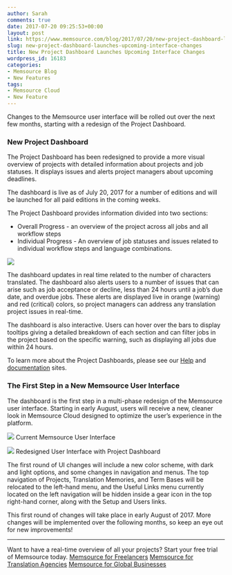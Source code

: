 ```yaml
---
author: Sarah
comments: true
date: 2017-07-20 09:25:53+00:00
layout: post
link: https://www.memsource.com/blog/2017/07/20/new-project-dashboard-launches-upcoming-interface-changes/
slug: new-project-dashboard-launches-upcoming-interface-changes
title: New Project Dashboard Launches Upcoming Interface Changes
wordpress_id: 16183
categories:
- Memsource Blog
- New Features
tags:
- Memsource Cloud
- New Feature
---
```


Changes to the Memsource user interface will be rolled out over the next few months, starting with a redesign of the Project Dashboard.
<!-- more -->


### New Project Dashboard


The Project Dashboard has been redesigned to provide a more visual overview of projects with detailed information about projects and job statuses. It displays issues and alerts project managers about upcoming deadlines.

The dashboard is live as of July 20, 2017 for a number of editions and will be launched for all paid editions in the coming weeks.

The Project Dashboard provides information divided into two sections:
- Overall Progress - an overview of the project across all jobs and all workflow steps
- Individual Progress - An overview of job statuses and issues related to individual workflow steps and language combinations.

[![](http://www.memsource.com/wp-content/uploads/2017/07/Project-Dashboards.png)](http://www.memsource.com/wp-content/uploads/2017/07/Project-Dashboards.png)

The dashboard updates in real time related to the number of characters translated. The dashboard also alerts users to a number of issues that can arise such as job acceptance or decline, less than 24 hours until a job’s due date, and overdue jobs. These alerts are displayed live in orange (warning) and red (critical) colors, so project managers can address any translation project issues in real-time.

The dashboard is also interactive. Users can hover over the bars to display tooltips giving a detailed breakdown of each section and can filter jobs in the project based on the specific warning, such as displaying all jobs due within 24 hours.

To learn more about the Project Dashboards, please see our [Help](https://help.memsource.com/hc/en-us/articles/115003483732-Understanding-Memsource-Project-Dashboards) and [documentation](https://wiki.memsource.com/wiki/Memsource_Cloud_User_Manual#Project_Dashboard) sites.


### The First Step in a New Memsource User Interface


The dashboard is the first step in a multi-phase redesign of the Memsource user interface. Starting in early August, users will receive a new, cleaner look in Memsource Cloud designed to optimize the user’s experience in the platform.

[![](http://www.memsource.com/wp-content/uploads/2017/07/Old-UI.png)](http://www.memsource.com/wp-content/uploads/2017/07/Old-UI.png)
Current Memsource User Interface

[![](http://www.memsource.com/wp-content/uploads/2017/07/New-UI-Dashboards-2.png)](http://www.memsource.com/wp-content/uploads/2017/07/New-UI-Dashboards-2.png)
Redesigned User Interface with Project Dashboard

The first round of UI changes will include a new color scheme, with dark and light options, and some changes in navigation and menus. The top navigation of Projects, Translation Memories, and Term Bases will be relocated to the left-hand menu, and the Useful Links menu currently located on the left navigation will be hidden inside a gear icon in the top right-hand corner, along with the Setup and Users links.

This first round of changes will take place in early August of 2017. More changes will be implemented over the following months, so keep an eye out for new improvements!

--------

Want to have a real-time overview of all your projects? Start your free trial of Memsource today.
[Memsource for Freelancers](https://cloud.memsource.com/web/organization/signup?e=TEAMSTART)
[Memsource for Translation Agencies](https://cloud.memsource.com/web/organization/signup?e=ULTIMATE)
[Memsource for Global Businesses](https://cloud.memsource.com/web/organization/signup?e=ULTIMATE)
